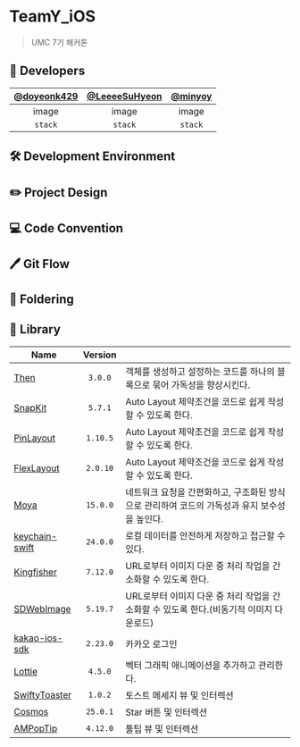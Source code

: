 # TeamY_iOS
> UMC 7기 해커톤

## 🍎 Developers

| [@doyeonk429](https://github.com/doyeonk429) | [@LeeeeSuHyeon](https://github.com/LeeeeSuHyeon) | [@minyoy](https://github.com/minyoy) |
|:---:|:---:|:---:|
| image | image | image |
| `stack` | `stack` | `stack` |

## 🛠 Development Environment

## ✏️ Project Design

## 💻 Code Convention

## 🖊️ Git Flow

## 📂 Foldering

## 🎁 Library
| Name         | Version  |          |
| ------------ |  :-----: |  ------------ |
| [Then](https://github.com/devxoul/Then) | `3.0.0` | 객체를 생성하고 설정하는 코드를 하나의 블록으로 묶어 가독성을 향상시킨다. |
| [SnapKit](https://github.com/SnapKit/SnapKit) | `5.7.1` | Auto Layout 제약조건을 코드로 쉽게 작성할 수 있도록 한다. |
| [PinLayout](https://github.com/layoutBox/PinLayout) | `1.10.5` | Auto Layout 제약조건을 코드로 쉽게 작성할 수 있도록 한다. |
| [FlexLayout](https://github.com/layoutBox/FlexLayout) | `2.0.10` | Auto Layout 제약조건을 코드로 쉽게 작성할 수 있도록 한다. |
| [Moya](https://github.com/Moya/Moya.git) |  `15.0.0`  | 네트워크 요청을 간편화하고, 구조화된 방식으로 관리하여 코드의 가독성과 유지 보수성을 높인다.|
| [keychain-swift](https://github.com/evgenyneu/keychain-swift) |  `24.0.0`  | 로컬 데이터를 안전하게 저장하고 접근할 수 있다.|
| [Kingfisher](https://github.com/onevcat/Kingfisher) | `7.12.0` | URL로부터 이미지 다운 중 처리 작업을 간소화할 수 있도록 한다. |
| [SDWebImage](https://github.com/SDWebImage/SDWebImage) | `5.19.7` | URL로부터 이미지 다운 중 처리 작업을 간소화할 수 있도록 한다.(비동기적 이미지 다운로드) |
| [kakao-ios-sdk](https://github.com/kakao/kakao-ios-sdk) | `2.23.0` | 카카오 로그인 |
| [Lottie](https://github.com/airbnb/lottie-ios) | `4.5.0` | 벡터 그래픽 애니메이션을 추가하고 관리한다. |
| [SwiftyToaster](https://github.com/noeyiz/SwiftyToaster) | `1.0.2` | 토스트 메세지 뷰 및 인터렉션 |
| [Cosmos](https://github.com/evgenyneu/Cosmos) | `25.0.1` | Star 버튼 및 인터렉션 |
| [AMPopTip](https://github.com/andreamazz/AMPopTip) | `4.12.0` | 툴팁 뷰 및 인터렉션 |

